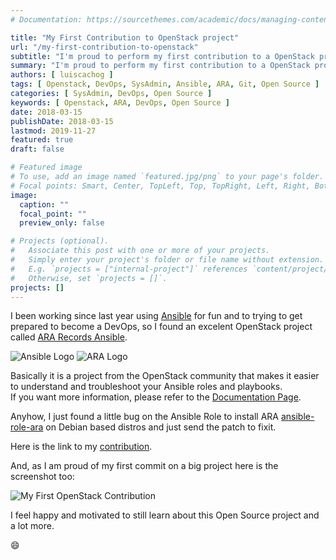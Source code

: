 ```yaml
---
# Documentation: https://sourcethemes.com/academic/docs/managing-content/

title: "My First Contribution to OpenStack project"
url: "/my-first-contribution-to-openstack"
subtitle: "I'm proud to perform my first contribution to a OpenStack project"
summary: "I'm proud to perform my first contribution to a OpenStack project"
authors: [ luiscachog ]
tags: [ Openstack, DevOps, SysAdmin, Ansible, ARA, Git, Open Source ]
categories: [ SysAdmin, DevOps, Open Source ]
keywords: [ Openstack, ARA, DevOps, Open Source ]
date: 2018-03-15
publishDate: 2018-03-15
lastmod: 2019-11-27
featured: true
draft: false

# Featured image
# To use, add an image named `featured.jpg/png` to your page's folder.
# Focal points: Smart, Center, TopLeft, Top, TopRight, Left, Right, BottomLeft, Bottom, BottomRight.
image:
  caption: ""
  focal_point: ""
  preview_only: false

# Projects (optional).
#   Associate this post with one or more of your projects.
#   Simply enter your project's folder or file name without extension.
#   E.g. `projects = ["internal-project"]` references `content/project/deep-learning/index.md`.
#   Otherwise, set `projects = []`.
projects: []
---
```


I been working since last year using [Ansible](https://www.ansible.com/) for fun and to trying to get prepared to become a DevOps, so I found an excelent OpenStack project called [ARA Records Ansible](https://github.com/openstack/ara).

![Ansible Logo](/img/posts/my-first-contribution-to-openstack/Ansible-Logo.png)
![ARA Logo](/img/posts/my-first-contribution-to-openstack/ARA-Logo.png)

Basically it  is a project from the OpenStack community that makes it easier to understand and troubleshoot your Ansible roles and playbooks.  
If you want more information, please refer to the [Documentation Page](http://ara.readthedocs.io/en/latest/).  

Anyhow, I just found a little bug on the Ansible Role to install ARA [ansible-role-ara](https://git.openstack.org/cgit/openstack/ansible-role-ara/) on Debian based distros and just send the patch to fixit.  

Here is the link to my [contribution](https://git.openstack.org/cgit/openstack/ansible-role-ara/commit/).  

And, as I am proud of my first commit on a big project here is the screenshot too:  

![My First OpenStack Contribution](/img/posts/my-first-contribution-to-openstack/OpenStack-Contribution.png)

I feel happy and motivated to still learn about this Open Source project and a lot more.

:smile: